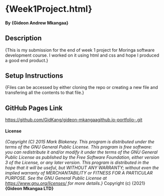 # {Week1Project.html}
#### By **{Gideon Andrew Mkangaa}**
## Description
{This is my submission for the end of week 1 project for Moringa software development course. I worked on it using html and css and hope I produced a good end product.}
## Setup Instructions
{Files can be accessed by either cloning the repo or creating a new file and transfering all the contents to that file.}
## GitHub Pages Link
https://github.com/GidKang/gideon-mkangaagithub.io-portfolio-.git
#### License
*{Copyright (C) 2015 Mark Blakeney. This program is distributed under the terms of the GNU General Public License. This program is free software: you can redistribute it and/or modify it under the terms of the GNU General Public License as published by the Free Software Foundation, either version 3 of the License, or any later version. This program is distributed in the hope that it will be useful, but WITHOUT ANY WARRANTY; without even the implied warranty of MERCHANTABILITY or FITNESS FOR A PARTICULAR PURPOSE. See the GNU General Public License at https://www.gnu.org/licenses/ for more details.}*
Copyright (c) {2021} **{Gideon Mkangaa LTD}**